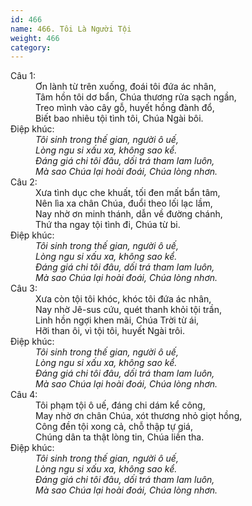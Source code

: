 ```yaml
---
id: 466
name: 466. Tôi Là Người Tội
weight: 466
category: 
---
```

<dl><dt>Câu 1:</dt><dd data-verse="1">Ơn lành từ trên xuống, đoái tôi đứa ác nhân, <br/>Tâm hồn tôi dơ bẩn, Chúa thương rửa sạch ngần, <br/>Treo mình vào cây gỗ, huyết hồng đành đổ, <br/>Biết bao nhiêu tội tình tôi, Chúa Ngài bôi. </dd><dt>Điệp khúc:</dt><dd data-chorus="1"><em>Tôi sinh trong thế gian, người ô uế, <br/>Lòng ngu si xấu xa, không sao kể. <br/>Đáng giá chi tôi đâu, dối trá tham lam luôn, <br/>Mà sao Chúa lại hoài đoái, Chúa lòng nhơn. </em></dd><dt>Câu 2:</dt><dd data-verse="2">Xưa tình dục che khuất, tối đen mất bẩn tâm, <br/>Nên lìa xa chân Chúa, đuổi theo lối lạc lầm, <br/>Nay nhờ ơn minh thánh, dẫn về đường chánh, <br/>Thứ tha ngay tội tình đi, Chúa từ bi. </dd><dt>Điệp khúc:</dt><dd data-chorus="1"><em>Tôi sinh trong thế gian, người ô uế, <br/>Lòng ngu si xấu xa, không sao kể. <br/>Đáng giá chi tôi đâu, dối trá tham lam luôn, <br/>Mà sao Chúa lại hoài đoái, Chúa lòng nhơn. </em></dd><dt>Câu 3:</dt><dd data-verse="3">Xưa còn tội tôi khóc, khóc tôi đứa ác nhân, <br/>Nay nhờ Jê-sus cứu, quét thanh khỏi tội trần, <br/>Linh hồn ngợi khen mãi, Chúa Trời từ ái, <br/>Hỡi than ôi, vì tội tôi, huyết Ngài trôi. </dd><dt>Điệp khúc:</dt><dd data-chorus="1"><em>Tôi sinh trong thế gian, người ô uế, <br/>Lòng ngu si xấu xa, không sao kể. <br/>Đáng giá chi tôi đâu, dối trá tham lam luôn, <br/>Mà sao Chúa lại hoài đoái, Chúa lòng nhơn. </em></dd><dt>Câu 4:</dt><dd data-verse="4">Tôi phạm tội ô uế, đáng chi dám kể công, <br/>May nhờ ơn chân Chúa, xót thương nhỏ giọt hồng, <br/>Công đền tội xong cả, chỗ thập tự giá, <br/>Chúng dân ta thật lòng tin, Chúa liền tha. </dd><dt>Điệp khúc:</dt><dd data-chorus="1"><em>Tôi sinh trong thế gian, người ô uế, <br/>Lòng ngu si xấu xa, không sao kể. <br/>Đáng giá chi tôi đâu, dối trá tham lam luôn, <br/>Mà sao Chúa lại hoài đoái, Chúa lòng nhơn. </em></dd></dl>
